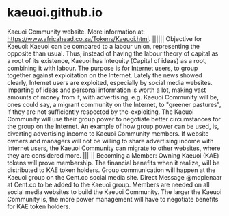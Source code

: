 # kaeuoi.github.io
Kaeuoi Community website. More information at: https://www.africahead.co.za/Tokens/Kaeuoi.html. |||||| Objective for Kaeuoi:
Kaeuoi can be compared to a labour union, representing the opposite than usual. Thus, instead of having the labour theory of capital as a root of its existence, Kaeuoi has Intequity (Capital of ideas) as a root, combining it with labour. The purpose is for Internet users, to group together against exploitation on the Internet. Lately the news showed clearly, Internet users are exploited, especially by social media websites. Imparting of ideas and personal information is worth a lot, making vast amounts of money from it, with advertising, e.g. 
Kaeuoi Community will be, ones could say, a migrant community on the Internet, to "greener pastures", if they are not sufficiently respected by the-exploiting. The Kaeuoi Community will use their group power to negotiate better circumstances for the group on the Internet. An example of how group power can be used, is, diverting advertising income to Kaeuoi Community members. If website owners and managers will not be willing to share advertising income with Internet users, the Kaeuoi Community can migrate to other websites, where they are considered more. |||||| Becoming a Member: Owning Kaeuoi (KAE) tokens will prove membership. The financial benefits when it realize, will be distributed to KAE token holders. Group communication will happen at the Kaeuoi group on the Cent.co social media site. Direct Message @mdpienaar at Cent.co to be added to the Kaeuoi group. Members are needed on all social media websites to build the Kaeuoi Community. The larger the Kaeuoi Community is, the more power management will have to negotiate benefits for KAE token holders.

